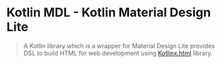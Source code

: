 # Kotlin MDL - Kotlin Material Design Lite

> A Kotlin library which is a wrapper for Material Design Lite provides DSL to build HTML for web development using [Kotlinx.html](https://github.com/Kotlin/kotlinx.html) library.